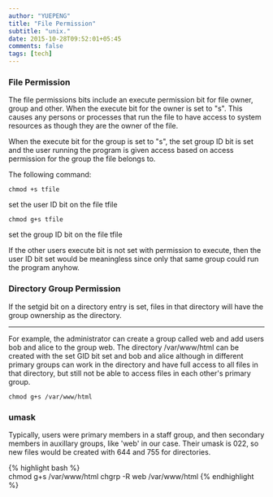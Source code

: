 ```yaml
---
author: "YUEPENG"
title: "File Permission"
subtitle: "unix."
date: 2015-10-28T09:52:01+05:45
comments: false
tags: [tech]
---
```


### File Permission

The file permissions bits include an execute permission bit for file owner, group and other. When the execute bit for the owner is set to "s". This causes any persons or processes that run the file to have access to system resources as though they are the owner of the file.

When the execute bit for the group is set to "s", the set group ID bit is set and the user running the program is given access based on access permission for the group the file belongs to.

The following command:

```
chmod +s tfile
```
set the user ID bit on the file tfile

   
```
chmod g+s tfile
```
set the group ID bit on the file tfile

If the other users execute bit is not set with permission to execute, then the user ID bit set would be meaningless since only that same group could run the program anyhow.

### Directory Group Permission

If the setgid bit on a directory entry is set, files in that directory will have the group ownership as the directory.
   
---
For example, the administrator can create a group called web and add users bob and alice to the group web.
The directory /var/www/html can be created with the set GID bit set and bob and alice although in different primary groups can work in the directory and have full access to all files in that directory, but still not be able to access files in each other's primary group.
```
chmod g+s /var/www/html
```

### umask
Typically, users were primary members in a staff group, and then secondary members in auxillary groups, like 'web' in our case.
Their umask is 022, so new files would be created with 644 and 755 for directories.


{% highlight bash %}  
	chmod g+s /var/www/html
	chgrp -R web /var/www/html
{% endhighlight %}










